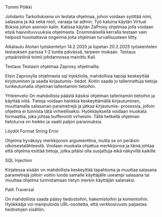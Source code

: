 Tommi Pölkki

Johdanto
Tarkoituksena on testata ohjelmaa, johon voidaan syöttää nimi, salasana ja ikä sekä rooli, varaaja tai admin. Työ kaluina käytän Virtual Boksia johon asensin kalin. Kalissa käytän ZaProxy ohjelmaa jolla voidaan etsiä haavoituvvuuksia ohjelmasta. Ensimmäisellä kerralla testaan vain helposti huomattavia ongelmia joita ohjelman turvallisuuteen liitty.

Aikataulu
Aloitan työskentelyn 14.2.2025 ja lopetan 20.2.2025 työskentelen testauksen parissa 1-2 tuntia päivässä, tarpeen mukaan. Testaus ympäristönä toimii johdannossa mainittu Kali.

Testaus
Testasin ohjelmaa Zaproxy ohjelmallla.

Etsin Zaproxylla ohjelmasta sql injektiolla, mahdollisia tapoja keskeyttää kirjotuminen ja saada kirjautumis- tiedot. Koitin saada jo tallennettuja tietoja tunkeutumalla ohjelman tallentamiin tietoihin.

Yhteenveto
On mahdollista päästä käsiksi ohjelman tallentamiin tietoihin ja käyttää niitä. Tietoja voidaan hankkia keskeyttämällä kirjautuminen, muuttamalla salasanan parametrejä ja jatkaa kirjautumis- prosessia, jolloin ohjelma ei tunnista tätä virheelliseksi. Hyökkäyksellä voidaan muokata formaattia, joka johtaa bufferointi virheisiin. Tällä hetkellä ohjelman tietoturva on heikko ja vaatii paljon parannuksia.

Löydöt
Format String Error

Ohjelma hyväksyy merkkijonon argumenttina, mutta se on peräisin ulkoisestalähteestä. Voidaan muokata ohjattua merkkijonoa ja tämä johtaa että ohjelma esittää tietoja, jotka pitäisi olla suojattuja eikä näkyvillä kaikille

SQL Injection

Kirjatessa sisään on mahdollista keskeyttää tapahtuma ja muuttaa salasana parametrejä jolloin voitiin luoda samalle käyttäjälle useampi salasana tai muuttaa ohjelma tunnistamaan tietyn merkin käyttäjän salanaksi.

Path Traversal

On mahdollista saada pääsy tiedostoihin, hakemistoihin ja komentoihin. Hyökkääjä voi manipuloida URL-osoitetta, että verkkosivusto paljastaa tiedostojen sisällön.
